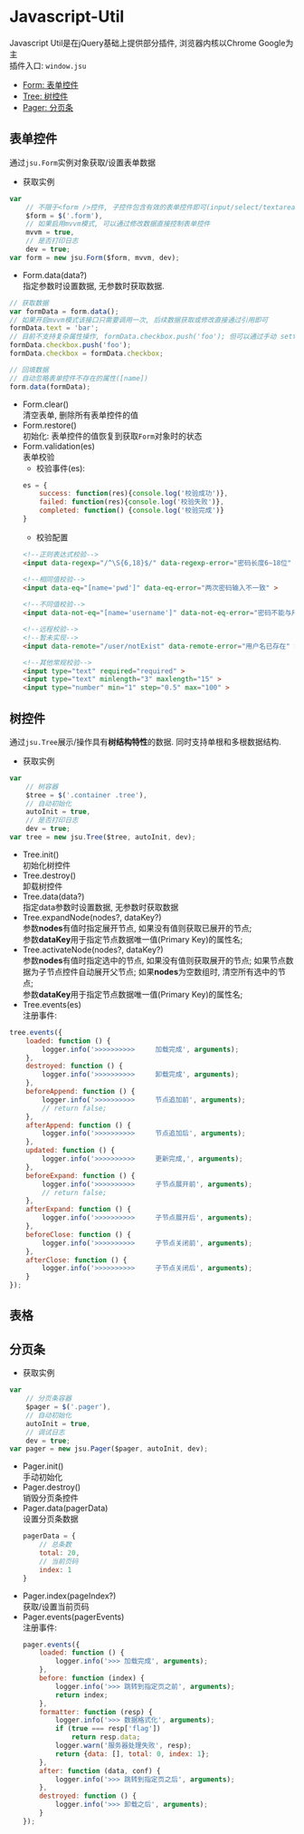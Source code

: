# Javascript-Util
Javascript Util是在jQuery基础上提供部分插件, 浏览器内核以Chrome Google为主  
插件入口: `window.jsu`

- [Form: 表单控件](#表单控件)
- [Tree: 树控件](#树控件)
- [Pager: 分页条](#分页条)

## 表单控件
通过`jsu.Form`实例对象获取/设置表单数据
- 获取实例
```javascript
var 
    // 不限于<form />控件, 子控件包含有效的表单控件即可(input/select/textarea...)
    $form = $('.form'),
    // 如果启用mvvm模式, 可以通过修改数据直接控制表单控件
    mvvm = true,
    // 是否打印日志
    dev = true; 
var form = new jsu.Form($form, mvvm, dev);
```
- Form.data(data?)  
指定参数时设置数据, 无参数时获取数据.
```javascript
// 获取数据
var formData = form.data();
// 如果开启mvvm模式该接口只需要调用一次, 后续数据获取或修改直接通过引用即可
formData.text = 'bar';
// 目前不支持复杂属性操作, formData.checkbox.push('foo'); 但可以通过手动 setter 来刷新
formData.checkbox.push('foo');
formData.checkbox = formData.checkbox;

// 回填数据  
// 自动忽略表单控件不存在的属性([name])
form.data(formData);
```
- Form.clear()  
清空表单, 删除所有表单控件的值
- Form.restore()  
初始化: 表单控件的值恢复到获取`Form`对象时的状态
- Form.validation(es)  
表单校验  
  - 校验事件(es):
  ```javascript
  es = {
      success: function(res){console.log('校验成功')}, 
      failed: function(res){console.log('校验失败')}, 
      completed: function() {console.log('校验完成')} 
  }
  ```
  - 校验配置
  ```html
  <!--正则表达式校验-->
  <input data-regexp="/^\S{6,18}$/" data-regexp-error="密码长度6~18位" >

  <!--相同值校验-->
  <input data-eq="[name='pwd']" data-eq-error="两次密码输入不一致" >
        
  <!--不同值校验-->
  <input data-not-eq="[name='username']" data-not-eq-error="密码不能与用户名相同" >
  
  <!--远程校验-->
  <!--暂未实现-->
  <input data-remote="/user/notExist" data-remote-error="用户名已存在" >

  <!--其他常规校验-->
  <input type="text" required="required" >
  <input type="text" minlength="3" maxlength="15" >
  <input type="number" min="1" step="0.5" max="100" >

  ```

## 树控件  
通过`jsu.Tree`展示/操作具有**树结构特性**的数据. 同时支持单根和多根数据结构.
- 获取实例
```javascript
var 
    // 树容器
    $tree = $('.container .tree'),
    // 自动初始化
    autoInit = true,
    // 是否打印日志
    dev = true; 
var tree = new jsu.Tree($tree, autoInit, dev);
``` 
- Tree.init()  
初始化树控件   
- Tree.destroy()  
卸载树控件
- Tree.data(data?)  
指定data参数时设置数据, 无参数时获取数据
- Tree.expandNode(nodes?, dataKey?)  
参数**nodes**有值时指定展开节点, 如果没有值则获取已展开的节点;   
参数**dataKey**用于指定节点数据唯一值(Primary Key)的属性名;
- Tree.activateNode(nodes?, dataKey?)  
参数**nodes**有值时指定选中的节点, 如果没有值则获取展开的节点; 
如果节点数据为子节点控件自动展开父节点; 如果**nodes**为空数组时, 清空所有选中的节点;  
参数**dataKey**用于指定节点数据唯一值(Primary Key)的属性名;  
- Tree.events(es)  
注册事件:
```javascript
tree.events({
    loaded: function () {
        logger.info('>>>>>>>>>>     加载完成', arguments);
    },
    destroyed: function () {
        logger.info('>>>>>>>>>>     卸载完成', arguments);
    },
    beforeAppend: function () {
        logger.info('>>>>>>>>>>     节点追加前', arguments);
        // return false;
    },
    afterAppend: function () {
        logger.info('>>>>>>>>>>     节点追加后', arguments);
    },
    updated: function () {
        logger.info('>>>>>>>>>>     更新完成,', arguments);
    },
    beforeExpand: function () {
        logger.info('>>>>>>>>>>     子节点展开前', arguments);
        // return false;
    },
    afterExpand: function () {
        logger.info('>>>>>>>>>>     子节点展开后', arguments);
    },
    beforeClose: function () {
        logger.info('>>>>>>>>>>     子节点关闭前', arguments);
    },
    afterClose: function () {
        logger.info('>>>>>>>>>>     子节点关闭后', arguments);
    }
});
```
## 表格
## 分页条
- 获取实例
```javascript
var 
    // 分页条容器
    $pager = $('.pager'),
    // 自动初始化
    autoInit = true,
    // 调试日志
    dev = true;
var pager = new jsu.Pager($pager, autoInit, dev);
```
- Pager.init()  
手动初始化
- Pager.destroy()  
销毁分页条控件
- Pager.data(pagerData)  
设置分页条数据
    ```javascript
    pagerData = {
        // 总条数
        total: 20,
        // 当前页码
        index: 1
    }
    ```
- Pager.index(pageIndex?)  
获取/设置当前页码
- Pager.events(pagerEvents)  
    注册事件:
    ```javascript
    pager.events({
        loaded: function () {
            logger.info('>>> 加载完成', arguments);
        },
        before: function (index) {
            logger.info('>>> 跳转到指定页之前', arguments);
            return index;
        },
        formatter: function (resp) {
            logger.info('>>> 数据格式化', arguments);
            if (true === resp['flag'])
                return resp.data;
            logger.warn('服务器处理失败', resp);
            return {data: [], total: 0, index: 1};
        },
        after: function (data, conf) {
            logger.info('>>> 跳转到指定页之后', arguments);
        },
        destroyed: function () {
            logger.info('>>> 卸载之后', arguments);
        }
    });
    ```